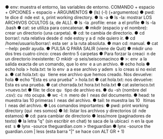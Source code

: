 
● env: muestra el entorno, las variables de entorno.
COMANDO + espacio + OPCIONES + espacio + ARGUMENTOS
● (ls) (-l) (+argumentos)
● pwd: te dice d nde est s, print working directory.
● ls -a
● ls -la: mostrar LOS ARCHIVOS OCULTOS (a, de ALL).
● ls -la .profile: ense a el profile
● ls -la .bash
● cat: se utiliza para concatenar.
● mkdir (espacio y el nombre): crear un directorio (una carpeta).
● cd: te cambia de directorio.
● cd borrar/: ruta relativa desde d nde estoy y a d nde quiero ir.
● cd /home/usuario/borrar/: esta ser a la ruta absoluta.
● man cd: manual.
● cat --help: pedir ayuda.
● PULSA Q PARA SALIR (viene de Quit)
● mkdir uno dos tres cuatro cinco: creas dentro 5 carpetas
● Para forzar la creaci n de un directorio inexistente:
○ mkidr -p seis/seiscomacinco
● >: env a la salida exacta de un comando, que lo env e a un archivo.
● echo hola
● echo hola > hola.txt: te lo env a a ese archivo y adem s lo creas si no exist a.
● cat hola.txt: qu  tiene ese archivo que hemos creado. Nos devuelve: hola
● echo "Esta es una prueba" > hola.txt
● cat hola.txt: nos devuelve: Esta es una prueba.
● cat chorrada.txt hora.txt hola.txt
● cat asterisco.txt >nuevo.txt
● file: te dice qu  tipo de archivo es.
● du -sh (nombre del .csv): cu nto ocupa.
● wc -l: n mero de l neas del documento.
● head: te muestra las 10 primeras l neas del archivo.
● tail: te muestra las 10  ltimas l neas del archivo.
● Los comandos importantes:
● pwd: print working directory (qui nes somos)
● ld: listar los archivos y directorios (d nde estamos)
● cd: para cambiar de directorio
● less/more (paginadores de texto)
● la letra "q" (sin escribir en chat) te saca de la ubicaci n en la que est s
● lynx -source theguardian.com > theguardian
● lynx -source the guardian.com | less (esta barra "|" se hace con ALT GR + 1)

